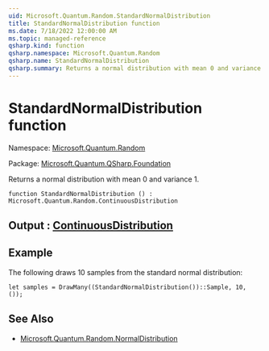 ```yaml
---
uid: Microsoft.Quantum.Random.StandardNormalDistribution
title: StandardNormalDistribution function
ms.date: 7/18/2022 12:00:00 AM
ms.topic: managed-reference
qsharp.kind: function
qsharp.namespace: Microsoft.Quantum.Random
qsharp.name: StandardNormalDistribution
qsharp.summary: Returns a normal distribution with mean 0 and variance 1.
---
```


# StandardNormalDistribution function

Namespace: [Microsoft.Quantum.Random](xref:Microsoft.Quantum.Random)

Package: [Microsoft.Quantum.QSharp.Foundation](https://nuget.org/packages/Microsoft.Quantum.QSharp.Foundation)


Returns a normal distribution with mean 0 and variance 1.

```qsharp
function StandardNormalDistribution () : Microsoft.Quantum.Random.ContinuousDistribution
```


## Output : [ContinuousDistribution](xref:Microsoft.Quantum.Random.ContinuousDistribution)



## Example

The following draws 10 samples from the standard normal distribution:```qsharplet samples = DrawMany((StandardNormalDistribution())::Sample, 10, ());```

## See Also

- [Microsoft.Quantum.Random.NormalDistribution](xref:Microsoft.Quantum.Random.NormalDistribution)